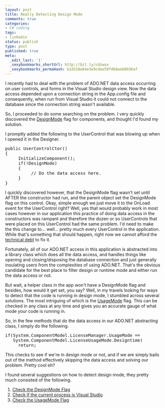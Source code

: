 ```yaml
---
layout: post
title: Really Detecting Design Mode
comments: true
categories:
- C# coding
tags:
- linkedin
status: publish
type: post
published: true
meta:
  _edit_last: '1'
  _sexybookmarks_shortUrl: http://bit.ly/cdzwxx
  _sexybookmarks_permaHash: b1d518eb4e3e9cdee59fdb8ae68036af
---
```

I recently had to deal with the problem of ADO.NET data access occurring on user controls, and forms in the Visual Studio design view.  Now the data access depended upon a connection string in the App.config file and consequently, when run from Visual Studio it could not connect to the database since the connection string wasn't available.

So, I proceeded to do some searching on the problem.  I very quickly discovered the <a href="http://msdn.microsoft.com/en-us/library/system.componentmodel.component.designmode.aspx">DesignMode</a> flag for components, and thought I'd found my solution.

I promptly added the following to the UserControl that was blowing up when I opened it in the Designer.

<pre lang="csharp" line="1">
public UserControlCtor()
{
     InitializeComponent();
     if(!DesignMode)
     {
          // Do the data access here.
     }
}
</pre>

I quickly discovered however, that the DesignMode flag wasn't set until AFTER the constructor had run, and the parent object set the DesignMode flag on this control.  Okay, simple enough we just move it to the OnLoad event for the UserControl right?  Well, yes that would probably work in most cases however in our application this practice of doing data access in the constructors was rampant and therefore the dozen or so UserControls that were placed on this UserControl had the same problem.  I'd need to make the this change to... well... pretty much every UserControl in the application.  While that's something that should happen, right now we cannot afford the <a href="http://www.martinfowler.com/bliki/TechnicalDebt.html">technical debt</a> to fix it.

Fortunately, all of our ADO.NET access in this application is abstracted into a library class which does all the data access, and handles things like opening and closing/disposing the database connection and just generally insulating users from the complexities of using ADO.NET.  That's the obvious candidate for the best place to filter design or runtime mode and either run the data access or not.

But wait, a helper class in the app won't have a DesignMode flag and besides, how would it get set, you say?  Well, in my travels looking for ways to detect that the code is running in design mode, I stumbled across several solutions.  The most intriguing of which is the <a href="http://msdn.microsoft.com/en-us/library/system.componentmodel.licensemanager.usagemode.aspx">UsageMode</a> flag.  This can be checked in any class at any time and gives you an accurate gauge of what mode your code is running in.

So, in the few methods that do the data access in our ADO.NET abstracting class, I simply do the following.

<pre lang="csharp" line="1">
if(System.ComponentModel.LicenseManager.UsageMode ==
   System.ComponentModel.LicenseUsageMode.Designtime)
     return;
</pre>

This checks to see if we're in design mode or not, and if we are simply bails out of the method effectively skipping the data access and solving our problem.  Pretty cool eh?

I found several suggestions on how to detect design mode, they pretty much consisted of the following.
<ol>
  <li><a href="http://www.euforik.com/blog/post/2008/07/Knowing-if-youre-in-design-mode.aspx">Check the DesignMode Flag</a>
  </li>
  <li><a href="http://devintelligence.com/blogs/netadventures/archive/2005/04/29/620.aspx">Check if the current process is Visual Studio</a>
  </li>
  <li><a href="http://www.devnewsgroups.net/group/microsoft.public.dotnet.framework.windowsforms/topic4403.aspx">Check the UsageMode Flag</a>
  </li>
</ol>
